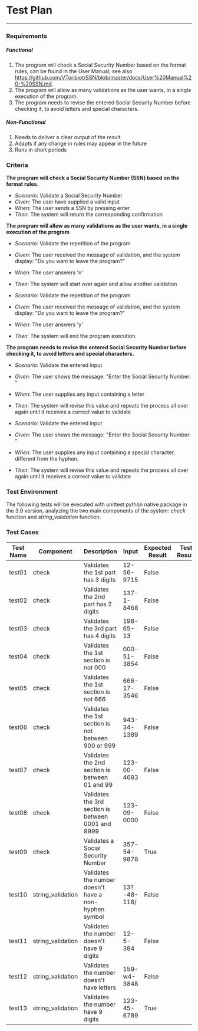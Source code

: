 # Test Plan 
___

### Requirements

##### Functional
1. The program will check a Social Security Number based on the format rules, can be found in the User Manual, see also https://github.com/VToribiot/SSN/blob/master/docs/User%20Manual%20-%20SSN.md.
2. The program will allow as many validations as the user wants, in a single execution of the program.
3. The program needs to revise the entered Social Security Number before checking it, to avoid letters and special characters.

##### Non-Functional
1. Needs to deliver a clear output of the result
2. Adapts if any change in rules may appear in the future
3. Runs in short periods

### Criteria
**The program will check a Social Security Number (SSN) based on the format rules.**

- *Scenario*: Validate a Social Security Number
- *Given*: The user have supplied a valid input
- *When*: The user sends a SSN by pressing enter
- *Then*: The system will return the corresponding confirmation

**The program will allow as many validations as the user wants, in a single execution of the program**

- *Scenario*: Validate the repetition of the program
- *Given*: The user received the message of validation, and the system display: "Do you want to leave the program?"
- *When*: The user answers 'n'
- *Then*: The system will start over again and allow another validation

- *Scenario*: Validate the repetition of the program
- *Given*: The user received the message of validation, and the system display: "Do you want to leave the program?"
- *When*: The user answers 'y'
- *Then*: The system will end the program execution.

**The program needs to revise the entered Social Security Number before checking it, to avoid letters and special characters.**

- *Scenario*: Validate the entered input
- *Given*: The user shows the message: "Enter the Social Security Number: "
- *When*: The user supplies any input containing a letter
- *Then*: The system will revise this value and repeats the process all over again until it receives a correct value to validate

- *Scenario*: Validate the entered input
- *Given*: The user shows the message: "Enter the Social Security Number: "
- *When*: The user supplies any input containing a special character, different from the hyphen.
- *Then*: The system will revise this value and repeats the process all over again until it receives a correct value to validate

### Test Environment
The following tests will be executed with unittest python native package in the 3.9 version, analyzing the two main components of the system: *check* function and *string_validation* function. 

### Test Cases

| Test Name  | Component  | Description| Input  | Expected Result  | Test Result  |
|:---:|---|---|---|---|:---:|
| test01  |  check | Validates the 1st part has 3 digits  | 12-56-9715  | False  |   |
| test02  |  check | Validates the 2nd part has 2 digits  | 137-1-8468  | False  |   |
| test03  | check  | Validates the 3rd part has 4 digits  | 198-65-13  | False  |   |
| test04  | check  | Validates the 1st section is not 000  | 000-51-3854  | False  |   |
| test05  | check  | Validates the 1st section is not 666  | 666-17-3546  | False  |   |
| test06  | check  | Validates the 1st section is not between 900 or 999  | 943-34-1389  | False  |   |
|test07| check| Validates the 2nd section is between 01 and 99|123-00-4683 |False | |
|test08 |check |Validates the 3rd section is between 0001 and 9999|123-09-0000 |False | |
|test09 | check |Validates a Social Security Number |357-54-9878 |True | |
| test10 | string_validation  | Validates the number doesn't have a non-hyphen symbol  | 13?-48-118/  | False  |   |
| test11 | string_validation  | Validates the number doesn't have 9 digits  | 12-5-384  | False  |   |
| test12  | string_validation | Validates the number doesn't have letters  | 159-w4-3848  | False  |   |
| test13  | string_validation | Validates the number have 9 digits  | 123-45-6789  | True  |   |
